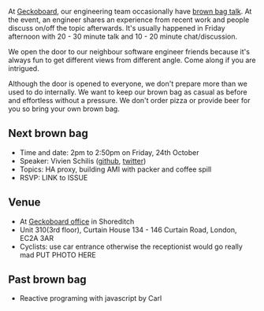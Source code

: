 At [Geckoboard](https://www.geckoboard.com), our engineering team occasionally have [brown bag talk](http://en.wikipedia.org/wiki/Brown-bag_seminar).
At the event, an engineer shares an experience from recent work and people discuss on/off the topic afterwards.
It's usually happened in Friday afternoon with 20 - 30 minute talk and 10 - 20 minute chat/discussion.

We open the door to our neighbour software engineer friends because it's always fun to get different views from different angle.
Come along if you are intrigued.

Although the door is opened to everyone, we don't prepare more than we used to do internally.
We want to keep our brown bag as casual as before and effortless without a pressure.
We don't order pizza or provide beer for you so bring your own brown bag.


## Next brown bag

* Time and date: 2pm to 2:50pm on Friday, 24th October
* Speaker: Vivien Schilis ([github](https://github.com/vivienschilis), [twitter](https://twitter.com/vivienschilis))
* Topics: HA proxy, building AMI with packer and coffee spill
* RSVP: LINK to ISSUE

## Venue

* At [Geckoboard office](http://4sq.com/LB8eUs) in Shoreditch
* Unit 310(3rd floor), Curtain House 134 - 146 Curtain Road, London, EC2A 3AR
* Cyclists: use car entrance otherwise the receptionist would go really mad
PUT PHOTO HERE

## Past brown bag

* Reactive programing with javascript by Carl
